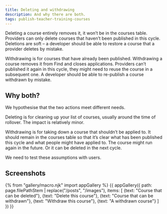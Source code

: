 ```yaml
---
title: Deleting and withdrawing
description: And why there are both.
tags: publish-teacher-training-courses
---
```

Deleting a course entirely removes it, it won’t be in the courses table. Providers can only delete courses that haven’t been published in this cycle. Deletions are soft – a developer should be able to restore a course that a provider deletes by mistake.

Withdrawing is for courses that have already been published. Withdrawing a course removes it from Find and closes applications. Providers can’t published it again in this cycle, they might need to reuse the course in a subsequent one. A developer should be able to re-publish a course withdrawn by mistake.

## Why both?

We hypothesise that the two actions meet different needs.

Deleting is for cleaning up your list of courses, usually around the time of rollover. The impact is relatively minor.

Withdrawing is for taking down a course that shouldn’t be applied to. It should remain in the courses table so that it’s clear what has been published this cycle and what people might have applied to. The course might run again in the future. Or it can be deleted in the next cycle.

We need to test these assumptions with users.

## Screenshots

{% from "gallery/macro.njk" import appGallery %}
{{ appGallery({
  path: page.filePathStem | replace("/posts", "/images"),
  items: [
    {text: "Course that can be deleted"},
    {text: "Delete this course"},
    {text: "Course that can be withdrawn"},
    {text: "Withdraw this course"},
    {text: "A withdrawn course"}
  ]
}) }}
